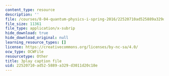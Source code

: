 ```yaml
---
content_type: resource
description: ''
file: /courses/8-04-quantum-physics-i-spring-2016/22520710ad525889a329d3011d20c18e_gMnQ21-pjOA.vtt
file_size: 11361
file_type: application/x-subrip
hide_download: true
hide_download_original: null
learning_resource_types: []
license: https://creativecommons.org/licenses/by-nc-sa/4.0/
ocw_type: OCWFile
resourcetype: Other
title: 3play caption file
uid: 22520710-ad52-5889-a329-d3011d20c18e
---
```


